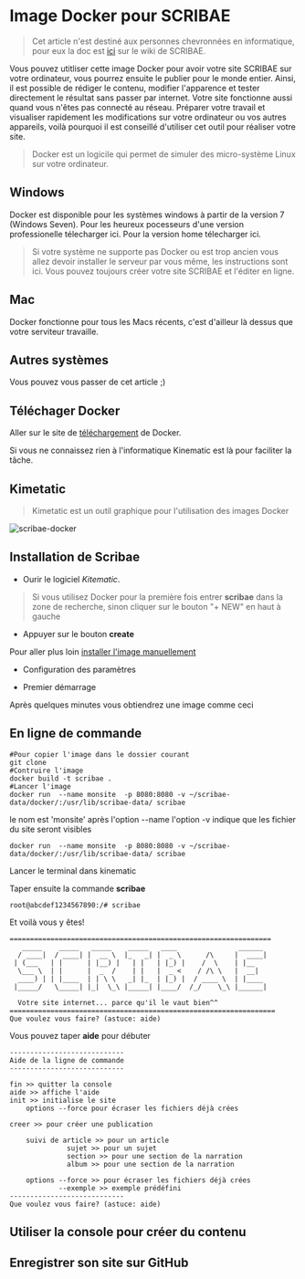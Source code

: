 # Image Docker pour SCRIBAE

>Cet article n'est destiné aux personnes chevronnées en informatique, pour eux la doc est [ici]() sur le wiki de SCRIBAE.

Vous pouvez utitliser cette image Docker pour avoir votre site SCRIBAE sur votre ordinateur, vous pourrez ensuite le publier pour le monde entier.
Ainsi, il est possible de rédiger le contenu, modifier l'apparence et tester directement le résultat sans passer par internet.
Votre site fonctionne aussi quand vous n'êtes pas connecté au réseau.
Préparer votre travail et visualiser rapidement les modifications sur votre ordinateur ou vos autres appareils, voilà pourquoi il est conseillé d'utiliser cet outil pour réaliser votre site.

>Docker est un logicile qui permet de simuler des micro-système Linux sur votre ordinateur.

## Windows

Docker est disponible pour les systèmes windows à partir de la version 7 (Windows Seven).
Pour les heureux pocesseurs d'une version professionelle télecharger ici.
Pour la version home télecharger ici.

>Si votre système ne supporte pas Docker ou est trop ancien vous allez devoir installer le serveur par vous même, les instructions sont ici.
Vous pouvez toujours créer votre site SCRIBAE et l'éditer en ligne.

## Mac

Docker fonctionne pour tous les Macs récents, c'est d'ailleur là dessus que votre serviteur travaille.

## Autres systèmes

Vous pouvez vous passer de cet article ;)

## Téléchager Docker

Aller sur le site de [téléchargement](https://www.docker.com/get-docker) de Docker.

Si vous ne connaissez rien à l'informatique Kinematic est là pour faciliter la tâche.

## Kimetatic

>Kimetatic est un outil graphique pour l'utilisation des images Docker

![scribae-docker](https://user-images.githubusercontent.com/33391039/32513426-78e3f736-c3fa-11e7-8b78-5c443911e1b7.jpeg)


## Installation de Scribae

* Ourir le logiciel *Kitematic*.

>Si vous utilisez Docker pour la première fois entrer **scribae** dans la zone de recherche, sinon
cliquer sur le bouton "+ NEW" en haut à gauche

* Appuyer sur le bouton **create**


Pour aller plus loin [installer l'image manuellement](#en-ligne-de-commande)

* Configuration des paramètres

* Premier démarrage

Après quelques minutes vous obtiendrez une image comme ceci



## En ligne de commande

````Shell
#Pour copier l'image dans le dossier courant
git clone 
#Contruire l'image
docker build -t scribae .
#Lancer l'image 
docker run  --name monsite  -p 8080:8080 -v ~/scribae-data/docker/:/usr/lib/scribae-data/ scribae
````

le nom est 'monsite' après l'option --name
l'option -v indique que les fichier du site seront visibles 

````Shell
docker run  --name monsite  -p 8080:8080 -v ~/scribae-data/docker/:/usr/lib/scribae-data/ scribae
````

Lancer le terminal dans kinematic

Taper ensuite la commande **scribae**

````Shell
root@abcdef1234567890:/# scribae
````
Et voilà vous y êtes!

````Shell
================================================================
   _____    _____   _____    _____   ____               ______   
  / ____|  / ____| |  __ \  |_   _| |  _ \      /\     |  ____| 
 | (___   | |      | |__) |   | |   | |_) |    /  \    | |__    
  \___ \  | |      |  _  /    | |   |  _ <    / /\ \   |  __|   
  ____) | | |____  | | \ \   _| |_  | |_) |  / ____ \  | |____  
 |_____/   \_____| |_|  \_\ |_____| |____/  /_/    \_\ |______|

  Votre site internet... parce qu'il le vaut bien^^ 
=================================================================
Que voulez vous faire? (astuce: aide)
````

Vous pouvez taper **aide** pour débuter

`````
----------------------------
Aide de la ligne de commande
----------------------------

fin >> quitter la console
aide >> affiche l'aide
init >> initialise le site
    options --force pour écraser les fichiers déjà crées

creer >> pour créer une publication

    suivi de article >> pour un article
              sujet >> pour un sujet
              section >> pour une section de la narration
              album >> pour une section de la narration

    options --force >> pour écraser les fichiers déjà crées
            --exemple >> exemple prédéfini
----------------------------
Que voulez vous faire? (astuce: aide)
`````

## Utiliser la console pour créer du contenu

## Enregistrer son site sur GitHub